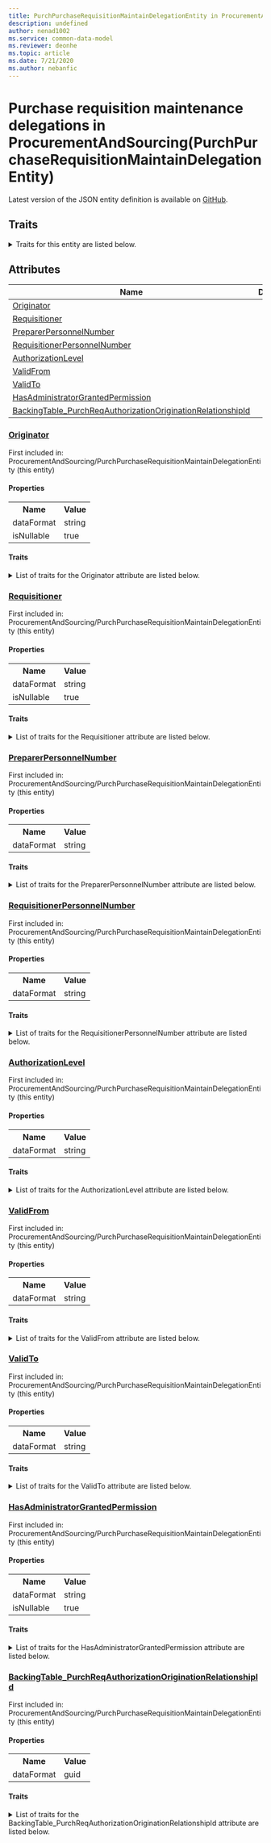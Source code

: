 ```yaml
---
title: PurchPurchaseRequisitionMaintainDelegationEntity in ProcurementAndSourcing - Common Data Model | Microsoft Docs
description: undefined
author: nenad1002
ms.service: common-data-model
ms.reviewer: deonhe
ms.topic: article
ms.date: 7/21/2020
ms.author: nebanfic
---
```


# Purchase requisition maintenance delegations in ProcurementAndSourcing(PurchPurchaseRequisitionMaintainDelegationEntity)

  
 Latest version of the JSON entity definition is available on <a href="https://github.com/Microsoft/CDM/tree/master/schemaDocuments/core/operationsCommon/Entities/SupplyChain/ProcurementAndSourcing/PurchPurchaseRequisitionMaintainDelegationEntity.cdm.json" target="_blank">GitHub</a>.  

## Traits

<details>
<summary>Traits for this entity are listed below.  
</summary>

**is.CDM.entityVersion**  
  <table><tr><th>Parameter</th><th>Value</th><th>Data type</th><th>Explanation</th></tr><tr><td>versionNumber</td><td>"1.0"</td><td>string</td><td>semantic version number of the entity</td></tr></table>

**is.application.releaseVersion**  
  <table><tr><th>Parameter</th><th>Value</th><th>Data type</th><th>Explanation</th></tr><tr><td>releaseVersion</td><td>"10.0.13.0"</td><td>string</td><td>semantic version number of the application introducing this entity</td></tr></table>

**is.localized.displayedAs**  
  Holds the list of language specific display text for an object.  <table><tr><th>Parameter</th><th>Value</th><th>Data type</th><th>Explanation</th></tr><tr><td>localizedDisplayText</td><td><table><tr><th>languageTag</th><th>displayText</th></tr><tr><td>en</td><td>Purchase requisition maintenance delegations</td></tr></table></td><td>entity</td><td>a reference to the constant entity holding the list of localized text</td></tr></table>

</details>

## Attributes

|Name|Description|First Included in Instance|
|---|---|---|
|[Originator](#Originator)||<a href="PurchPurchaseRequisitionMaintainDelegationEntity.md" target="_blank">ProcurementAndSourcing/PurchPurchaseRequisitionMaintainDelegationEntity</a>|
|[Requisitioner](#Requisitioner)||<a href="PurchPurchaseRequisitionMaintainDelegationEntity.md" target="_blank">ProcurementAndSourcing/PurchPurchaseRequisitionMaintainDelegationEntity</a>|
|[PreparerPersonnelNumber](#PreparerPersonnelNumber)||<a href="PurchPurchaseRequisitionMaintainDelegationEntity.md" target="_blank">ProcurementAndSourcing/PurchPurchaseRequisitionMaintainDelegationEntity</a>|
|[RequisitionerPersonnelNumber](#RequisitionerPersonnelNumber)||<a href="PurchPurchaseRequisitionMaintainDelegationEntity.md" target="_blank">ProcurementAndSourcing/PurchPurchaseRequisitionMaintainDelegationEntity</a>|
|[AuthorizationLevel](#AuthorizationLevel)||<a href="PurchPurchaseRequisitionMaintainDelegationEntity.md" target="_blank">ProcurementAndSourcing/PurchPurchaseRequisitionMaintainDelegationEntity</a>|
|[ValidFrom](#ValidFrom)||<a href="PurchPurchaseRequisitionMaintainDelegationEntity.md" target="_blank">ProcurementAndSourcing/PurchPurchaseRequisitionMaintainDelegationEntity</a>|
|[ValidTo](#ValidTo)||<a href="PurchPurchaseRequisitionMaintainDelegationEntity.md" target="_blank">ProcurementAndSourcing/PurchPurchaseRequisitionMaintainDelegationEntity</a>|
|[HasAdministratorGrantedPermission](#HasAdministratorGrantedPermission)||<a href="PurchPurchaseRequisitionMaintainDelegationEntity.md" target="_blank">ProcurementAndSourcing/PurchPurchaseRequisitionMaintainDelegationEntity</a>|
|[BackingTable_PurchReqAuthorizationOriginationRelationshipId](#BackingTable_PurchReqAuthorizationOriginationRelationshipId)||<a href="PurchPurchaseRequisitionMaintainDelegationEntity.md" target="_blank">ProcurementAndSourcing/PurchPurchaseRequisitionMaintainDelegationEntity</a>|

### <a href=#Originator name="Originator">Originator</a>

First included in: ProcurementAndSourcing/PurchPurchaseRequisitionMaintainDelegationEntity (this entity)  

#### Properties

<table><tr><th>Name</th><th>Value</th></tr><tr><td>dataFormat</td><td>string</td></tr><tr><td>isNullable</td><td>true</td></tr></table>

#### Traits

<details>
<summary>List of traits for the Originator attribute are listed below.</summary>

**is.dataFormat.character**  
**is.dataFormat.big**  
**is.dataFormat.array**  
**is.nullable**  
The attribute value may be set to NULL.  

**is.dataFormat.character**  
**is.dataFormat.array**  
</details>

### <a href=#Requisitioner name="Requisitioner">Requisitioner</a>

First included in: ProcurementAndSourcing/PurchPurchaseRequisitionMaintainDelegationEntity (this entity)  

#### Properties

<table><tr><th>Name</th><th>Value</th></tr><tr><td>dataFormat</td><td>string</td></tr><tr><td>isNullable</td><td>true</td></tr></table>

#### Traits

<details>
<summary>List of traits for the Requisitioner attribute are listed below.</summary>

**is.dataFormat.character**  
**is.dataFormat.big**  
**is.dataFormat.array**  
**is.nullable**  
The attribute value may be set to NULL.  

**is.dataFormat.character**  
**is.dataFormat.array**  
</details>

### <a href=#PreparerPersonnelNumber name="PreparerPersonnelNumber">PreparerPersonnelNumber</a>

First included in: ProcurementAndSourcing/PurchPurchaseRequisitionMaintainDelegationEntity (this entity)  

#### Properties

<table><tr><th>Name</th><th>Value</th></tr><tr><td>dataFormat</td><td>string</td></tr></table>

#### Traits

<details>
<summary>List of traits for the PreparerPersonnelNumber attribute are listed below.</summary>

**is.dataFormat.character**  
**is.dataFormat.big**  
**is.dataFormat.array**  
**is.dataFormat.character**  
**is.dataFormat.array**  
</details>

### <a href=#RequisitionerPersonnelNumber name="RequisitionerPersonnelNumber">RequisitionerPersonnelNumber</a>

First included in: ProcurementAndSourcing/PurchPurchaseRequisitionMaintainDelegationEntity (this entity)  

#### Properties

<table><tr><th>Name</th><th>Value</th></tr><tr><td>dataFormat</td><td>string</td></tr></table>

#### Traits

<details>
<summary>List of traits for the RequisitionerPersonnelNumber attribute are listed below.</summary>

**is.dataFormat.character**  
**is.dataFormat.big**  
**is.dataFormat.array**  
**is.dataFormat.character**  
**is.dataFormat.array**  
</details>

### <a href=#AuthorizationLevel name="AuthorizationLevel">AuthorizationLevel</a>

First included in: ProcurementAndSourcing/PurchPurchaseRequisitionMaintainDelegationEntity (this entity)  

#### Properties

<table><tr><th>Name</th><th>Value</th></tr><tr><td>dataFormat</td><td>string</td></tr></table>

#### Traits

<details>
<summary>List of traits for the AuthorizationLevel attribute are listed below.</summary>

**is.dataFormat.character**  
**is.dataFormat.big**  
**is.dataFormat.array**  
**is.dataFormat.character**  
**is.dataFormat.array**  
</details>

### <a href=#ValidFrom name="ValidFrom">ValidFrom</a>

First included in: ProcurementAndSourcing/PurchPurchaseRequisitionMaintainDelegationEntity (this entity)  

#### Properties

<table><tr><th>Name</th><th>Value</th></tr><tr><td>dataFormat</td><td>string</td></tr></table>

#### Traits

<details>
<summary>List of traits for the ValidFrom attribute are listed below.</summary>

**is.dataFormat.character**  
**is.dataFormat.big**  
**is.dataFormat.array**  
**is.dataFormat.character**  
**is.dataFormat.array**  
</details>

### <a href=#ValidTo name="ValidTo">ValidTo</a>

First included in: ProcurementAndSourcing/PurchPurchaseRequisitionMaintainDelegationEntity (this entity)  

#### Properties

<table><tr><th>Name</th><th>Value</th></tr><tr><td>dataFormat</td><td>string</td></tr></table>

#### Traits

<details>
<summary>List of traits for the ValidTo attribute are listed below.</summary>

**is.dataFormat.character**  
**is.dataFormat.big**  
**is.dataFormat.array**  
**is.dataFormat.character**  
**is.dataFormat.array**  
</details>

### <a href=#HasAdministratorGrantedPermission name="HasAdministratorGrantedPermission">HasAdministratorGrantedPermission</a>

First included in: ProcurementAndSourcing/PurchPurchaseRequisitionMaintainDelegationEntity (this entity)  

#### Properties

<table><tr><th>Name</th><th>Value</th></tr><tr><td>dataFormat</td><td>string</td></tr><tr><td>isNullable</td><td>true</td></tr></table>

#### Traits

<details>
<summary>List of traits for the HasAdministratorGrantedPermission attribute are listed below.</summary>

**is.dataFormat.character**  
**is.dataFormat.big**  
**is.dataFormat.array**  
**is.nullable**  
The attribute value may be set to NULL.  

**is.dataFormat.character**  
**is.dataFormat.array**  
</details>

### <a href=#BackingTable_PurchReqAuthorizationOriginationRelationshipId name="BackingTable_PurchReqAuthorizationOriginationRelationshipId">BackingTable_PurchReqAuthorizationOriginationRelationshipId</a>

First included in: ProcurementAndSourcing/PurchPurchaseRequisitionMaintainDelegationEntity (this entity)  

#### Properties

<table><tr><th>Name</th><th>Value</th></tr><tr><td>dataFormat</td><td>guid</td></tr></table>

#### Traits

<details>
<summary>List of traits for the BackingTable_PurchReqAuthorizationOriginationRelationshipId attribute are listed below.</summary>

**is.dataFormat.character**  
**is.dataFormat.big**  
**is.dataFormat.array**  
**is.dataFormat.guid**  
**means.identity.entityId**  
**is.linkedEntity.identifier**  
Marks the attribute(s) that hold foreign key references to a linked (used as an attribute) entity. This attribute is added to the resolved entity to enumerate the referenced entities.  <table><tr><th>Parameter</th><th>Value</th><th>Data type</th><th>Explanation</th></tr><tr><td>entityReferences</td><td><table><tr><th>entityReference</th><th>attributeReference</th></tr><tr><td><a href="../../../Tables/SupplyChain/ProcurementAndSourcing/Main/PurchReqAuthorizationOrigination.md" target="_blank">/core/operationsCommon/Tables/SupplyChain/ProcurementAndSourcing/Main/PurchReqAuthorizationOrigination.cdm.json/PurchReqAuthorizationOrigination</a></td><td><a href="../../../Tables/SupplyChain/ProcurementAndSourcing/Main/PurchReqAuthorizationOrigination.md#RecId" target="_blank">RecId</a></td></tr></table></td><td>entity</td><td>a reference to the constant entity holding the list of entity references</td></tr></table>

**is.dataFormat.guid**  
**is.dataFormat.character**  
**is.dataFormat.array**  
</details>
